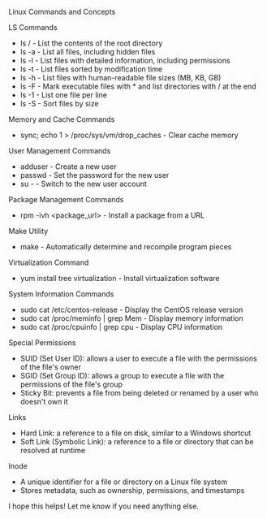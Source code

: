 
Linux Commands and Concepts

LS Commands

- ls / - List the contents of the root directory
- ls -a - List all files, including hidden files
- ls -l - List files with detailed information, including permissions
- ls -t - List files sorted by modification time
- ls -h - List files with human-readable file sizes (MB, KB, GB)
- ls -F - Mark executable files with * and list directories with / at the end
- ls -1 - List one file per line
- ls -S - Sort files by size

Memory and Cache Commands

- sync; echo 1 > /proc/sys/vm/drop_caches - Clear cache memory

User Management Commands

- adduser <username> - Create a new user
- passwd <username> - Set the password for the new user
- su - <username> - Switch to the new user account

Package Management Commands

- rpm -ivh <package_url> - Install a package from a URL

Make Utility

- make - Automatically determine and recompile program pieces

Virtualization Command

- yum install tree virtualization - Install virtualization software

System Information Commands

- sudo cat /etc/centos-release - Display the CentOS release version
- sudo cat /proc/meminfo | grep Mem - Display memory information
- sudo cat /proc/cpuinfo | grep cpu - Display CPU information

Special Permissions

- SUID (Set User ID): allows a user to execute a file with the permissions of the file's owner
- SGID (Set Group ID): allows a group to execute a file with the permissions of the file's group
- Sticky Bit: prevents a file from being deleted or renamed by a user who doesn't own it

Links

- Hard Link: a reference to a file on disk, similar to a Windows shortcut
- Soft Link (Symbolic Link): a reference to a file or directory that can be resolved at runtime

Inode

- A unique identifier for a file or directory on a Linux file system
- Stores metadata, such as ownership, permissions, and timestamps

I hope this helps! Let me know if you need anything else.
